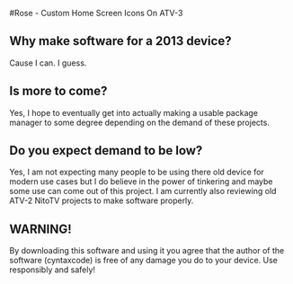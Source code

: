 #Rose - Custom Home Screen Icons On ATV-3


## Why make software for a 2013 device?
Cause I can. I guess.

## Is more to come?
Yes, I hope to eventually get into actually making a usable package manager to some degree depending on the demand of these projects.

## Do you expect demand to be low?
Yes, I am not expecting many people to be using there old device for modern use cases but I do believe in the power of tinkering and maybe some use can come out of this project. I am currently also reviewing old ATV-2 NitoTV projects to make software properly.

## WARNING!
By downloading this software and using it you agree that the author of the software (cyntaxcode) is free of any damage you do to your device. Use responsibly and safely! 
